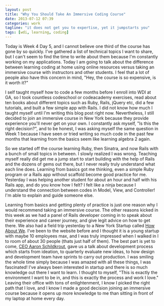 ```yaml
---
layout: post
title: "Why You Should Take An Immersive Coding Course"
date: 2013-07-12 07:39
categories: work
tagline: "it does not get you to expertise, yet it jumpstarts you"
tags: [wdi, learning, coding]
---
```


Today is Week 4 Day 5, and I cannot believe one third of the course has gone by so quickly. I've gathered a list of technical topics I want to share, but I can't seem to find the time to write about them because I'm constantly working on my applications. Today I am going to talk about the difference between learning coding at home using online resources versus taking an immersive course with instructors and other students. I feel that a lot of people also have this concern in mind, "Hey, the course is so expensive, is it worth it?"

I self taught myself how to code a few months before I enroll into WDI at GA, so I took countless codeschool or codeacademy exercises, read about ten books about different topics such as Ruby, Rails, jQuery etc, did a few tutorials, and built a few simple app with Rails. I did not know how much I taught myself until I'm writing this blog post right now. Nevertheless, I still decided to join an immersive course in New York because they provide experience you'll never get on your own. I constantly ask myself, "Is this the right decision?", and to be honest, I was asking myself the same question in Week 1 because I have seen or tried writing so much code in the past few months that learning from the basics seem like learning algebra 2 again.

So we started off the course learning Ruby, then Sinatra, and now Rails with a bunch of small topics in between. I slowly realized I was wrong. Teaching myself really did get me a jump start to start building with the help of Rails and the dozens of gems out there, but I never really truly understand what each line does. Learning from basics got me thinking, even a simple Ruby program or a Rails app without scaffold become good practice for me. Yesterday I was helping another student for about an hour and half with his Rails app, and do you know how I felt? I felt like a ninja because I understand the connection between codes in Model, View, and Controller! I'm able to explain and guide someone else.

Learning from basics and getting plenty of practice is just one reason why I would recommend taking an immersive course. The other reasons kicked in this week as we had a panel of Rails developer coming in to speak about their experience and career journey, and give legit advice on how to get there. We also had a field trip yesterday to a New York Startup called <a href="http://www.howaboutwe.com/" target="_blank">How About We</a>. I've been to the website before and I thought it is a young startup with maybe 10 employees max, and I was truly impressed when I walked in I to room  of about 30 people (thats just half of them). The best part is yet to come, <a href="http://wearenytech.com/66-aaron-schildkrout-co-founder-and-co-ceo-of-howaboutwe-com" target="_blank">CEO Aaron Schildkrout</a>, gave us a talk about development process which starts from ideation, to quarterly evaluate new ideas, to how design and development team have sprints to carry out production. I was smiling the whole time simply because I was amazed with all these things, I was fascinated! I've always been interested in startup and there is so much knowledge out there I want to learn. I thought to myself, "This is exactly the environment I want to be in, and this is exactly the process and work I love." Leaving their office with tons of enlightenment, I know I picked the right path that I love, and I know I made a good decision joining an immersive course because it opens up more knowledge to me than sitting in front of my laptop at home every day.